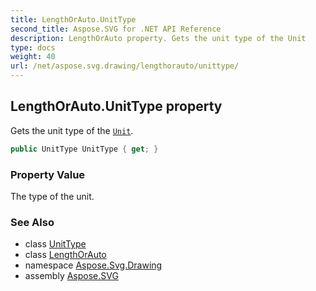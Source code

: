 ```yaml
---
title: LengthOrAuto.UnitType
second_title: Aspose.SVG for .NET API Reference
description: LengthOrAuto property. Gets the unit type of the Unit
type: docs
weight: 40
url: /net/aspose.svg.drawing/lengthorauto/unittype/
---
```

## LengthOrAuto.UnitType property

Gets the unit type of the [`Unit`](../../unit/).

```csharp
public UnitType UnitType { get; }
```

### Property Value

The type of the unit.

### See Also

* class [UnitType](../../unittype/)
* class [LengthOrAuto](../)
* namespace [Aspose.Svg.Drawing](../../../aspose.svg.drawing/)
* assembly [Aspose.SVG](../../../)
